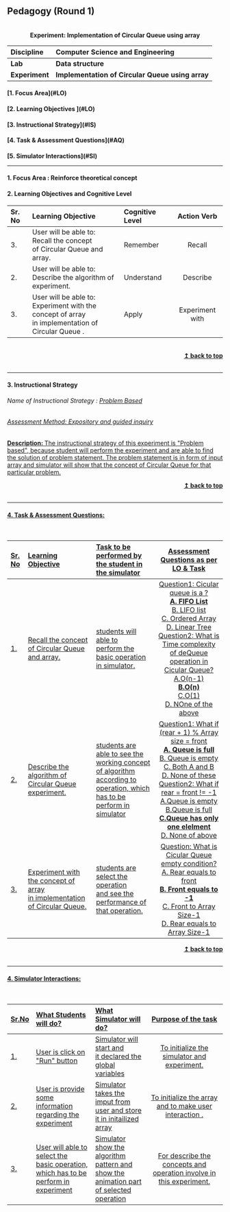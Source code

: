 ## Pedagogy (Round 1)
<p align="center">
<br>
    <b> Experiment: Implementation of Circular Queue using array<a name="top"></a></b><br>
</p>

<b>Discipline | <b>Computer Science and Engineering
:--|:--|
<b> Lab | <b> Data structure
<b> Experiment|     <b> Implementation of Circular Queue using array


<h4> [1. Focus Area](#LO)
<h4> [2. Learning Objectives ](#LO)
<h4> [3. Instructional Strategy](#IS)
<h4> [4. Task & Assessment Questions](#AQ)
<h4> [5. Simulator Interactions](#SI)
<hr>

<a name="LO"></a>
#### 1. Focus Area : Reinforce theoretical concept

#### 2. Learning Objectives and Cognitive Level


Sr. No |	Learning Objective	| Cognitive Level | Action Verb
:--|:--|:--|:-:
3.| User will be able to: <br> Recall the concept <br> of Circular Queue and array. | Remember| Recall
2.| User will be able to: <br> Describe the algorithm of experiment. | Understand | Describe
3.| User will be able to: <br>Experiment with the concept of array <br>in implementation of Circular Queue . | Apply | Experiment with

<br/>
<div align="right">
    <b><a href="#top">↥ back to top</a></b>
</div>
<br/>
<hr>

<a name="IS"></a>
#### 3. Instructional Strategy
###### Name of Instructional Strategy  :    <u> Problem Based
###### Assessment Method: Expository and guided inquiry

<u> <b>Description: </b> The instructional strategy of this experiment is "Problem based", because student will perform the experiment and are able to find the solution of problem statement. The problem statement is in form of input array and simulator will show that the concept of Circular Queue for that particular problem. </u>
<br>
<div align="right">
    <b><a href="#top">↥ back to top</a></b>
</div>
<br/>
<hr>

<a name="AQ"></a>
#### 4. Task & Assessment Questions:
<br>

Sr. No |	Learning Objective	| Task to be performed by <br> the student  in the simulator | Assessment Questions as per LO & Task
:--|:--|:--|:-:
1.|  Recall the concept <br> of Circular Queue and array. | students will able to<br> perform the basic operation in simulator. | Question1: Cicular queue is a ? <br><b>A. FIFO List <br></b>B. LIFO list<br>C. Ordered Array <br> D. Linear Tree <br>Question2: What is Time complexity of deQueue operation in Cicular Queue?<br>A.O(n-1)<br><b>B.O(n)</b><br>C.O(1)<br>D. NOne of the above
2.| Describe  the algorithm of Circular Queue experiment. | students are able to see the working concept of algorithm<br> according to operation, which <br>has to be perform in simulator | Question1: What if (rear + 1) % Array size = front <br><b>A. Queue is full <br></b>B. Queue is empty <br>C. Both A and B <br>D. None of these <br> Question2: What if rear = front != -1<br> A.Queue is empty<br>B.Queue is full<br><b>C.Queue has only one elelment</B><br>D. None of above
3.| Experiment with the concept of array <br>in implementation of Circular Queue. | students are select the operation<br>and see the performance of that operation. | Question: What is Cicular Queue empty condition?<br>A. Rear equals to front<br><b>B. Front equals to -1</b><br> C. Front to Array Size-1 <br> D. Rear equals to Array Size-1
<div align="right">
    <b><a href="#top">↥ back to top</a></b>
</div>
<br/>
<hr>

<a name="SI"></a>

#### 4. Simulator Interactions:
<br>

Sr.No | What Students will do? |	What Simulator will do?	| Purpose of the task
:--|:--|:--|:--:
1.|  User is click on<br>"Run" button  |  Simulator will start and<br>it declared the global variables | To initialize the simulator and experiment.
2.|  User is provide some<br>information regarding the<br>experiment | Simulator takes the imput from<br>user and store it in initailized array |To initialize the array<br> and to make user interaction .
3.|  User will able to select the <br>basic operation,<br>which has to be perform in experiment | Simulator show the algorithm<br>pattern and show the animation part<br>of selected operation | For describe the concepts and operation involve in this experiment.
